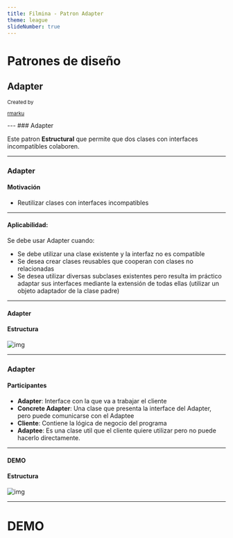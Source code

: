 ```yaml
---
title: Filmina - Patron Adapter
theme: league
slideNumber: true
---
```


# Patrones de diseño

## Adapter

<small>
Created by <br/>

[rmarku]("https://t.me/rmarku") <i class="fab fa-telegram"></i> 

</small>
---
### Adapter

Este patron **Estructural** que permite que dos clases con interfaces incompatibles colaboren.

---
### Adapter

#### Motivación

* Reutilizar clases con interfaces incompatibles

---
#### Aplicabilidad:

Se debe usar Adapter cuando:

* Se debe utilizar una clase existente y la interfaz no es compatible
* Se desea crear clases reusables que cooperan con clases no relacionadas
* Se desea utilizar diversas subclases existentes pero resulta im práctico adaptar sus interfaces mediante
 la extensión de todas ellas (utilizar un objeto adaptador de la clase padre)
---
#### Adapter

#### Estructura

![img](http://www.plantuml.com/plantuml/proxy?fmt=svg&src=https://raw.githubusercontent.com/UCC-ArquitecturaSoftwareI/DesignPatternDiagrams/master/Estructurales/adapter.txt)

---
### Adapter

#### Participantes

* **Adapter**: Interface con la que va a trabajar el cliente
* **Concrete Adapter**: Una clase que presenta la interface del Adapter, pero puede comunicarse con el Adaptee
* **Cliente**: Contiene la lógica de negocio del programa
* **Adaptee**: Es una clase util que el cliente quiere utilizar pero no puede hacerlo directamente.
---

#### DEMO

#### Estructura

![img](http://www.plantuml.com/plantuml/proxy?fmt=svg&src=https://raw.githubusercontent.com/UCC-ArquitecturaSoftwareI/DesignPatternDiagrams/master/Estructurales/adapter_example.txt)

---
# DEMO
